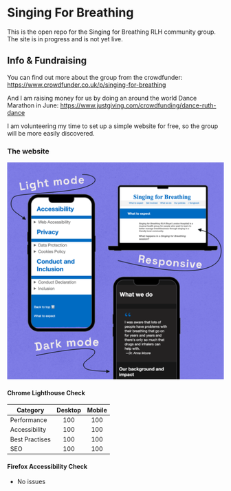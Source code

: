 # Singing For Breathing

This is the open repo for the Singing for Breathing RLH community group. The site is in progress and is not yet live.

## Info & Fundraising

You can find out more about the group from the crowdfunder: https://www.crowdfunder.co.uk/p/singing-for-breathing 

And I am raising money for us by doing an around the world Dance Marathon in June: https://www.justgiving.com/crowdfunding/dance-ruth-dance

I am volunteering my time to set up a simple website for free, so the group will be more easily discovered.

### The website

![Responsive with dark and light mode](./assets/colourways.webp)

#### Chrome Lighthouse Check

| Category | Desktop | Mobile |
|-----|:---:|:---:|
| Performance | 100 | 100 |
| Accessibility | 100 | 100 |
| Best Practises | 100 | 100 |
| SEO | 100 | 100 |

#### Firefox Accessibility Check

- No issues

